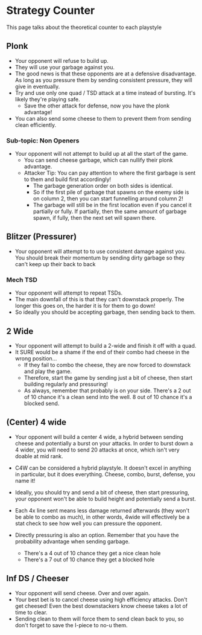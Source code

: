 # Strategy Counter
This page talks about the theoretical counter to each playstyle

## Plonk
- Your opponent will refuse to build up. 
- They will use your garbage against you. 
- The good news is that these opponents are at a defensive disadvantage. As long as you pressure them by sending consistent pressure, they will give in eventually.
- Try and use only one quad / TSD attack at a time instead of bursting. It's likely they're playing safe.
    - Save the other attack for defense, now you have the plonk advantage!
- You can also send some cheese to them to prevent them from sending clean efficiently.

### Sub-topic: Non Openers
- Your opponent will not attempt to build up at all the start of the game.
    - You can send cheese garbage, which can nullify their plonk advantage.
    - Attacker Tip: You can pay attention to where the first garbage is sent to them and build first accordingly! 
        - The garbage generation order on both sides is identical.
        - So if the first pile of garbage that spawns on the enemy side is on column 2, then you can start funnelling around column 2!
        - The garbage will still be in the first location even if you cancel it partially or fully. If partially, then the same amount of garbage spawn, if fully, then the next set will spawn there.


## Blitzer (Pressurer)
- Your opponent will attempt to to use consistent damage against you. You should break their momentum by sending dirty garbage so they can't keep up their back to back

### Mech TSD
- Your opponent will attempt to repeat TSDs.
- The main downfall of this is that they can't downstack properly. The longer this goes on, the harder it is for them to go down!
- So ideally you should be accepting garbage, then sending back to them.

## 2 Wide
- Your opponent will attempt to build a 2-wide and finish it off with a quad.
- It SURE would be a shame if the end of their combo had cheese in the wrong position...
    - If they fail to combo the cheese, they are now forced to downstack and play the game.
    - Therefore, start the game by sending just a bit of cheese, then start building regularly and pressuring!
    - As always, remember that probably is on your side. There's a 2 out of 10 chance it's a clean send into the well. 8 out of 10 chance it's a blocked send.

## (Center) 4 wide
- Your opponent will build a center 4 wide, a hybrid between sending cheese and potentially a burst on your attacks. In order to burst down a 4 wider, you will need to send 20 attacks at once, which isn't very doable at mid rank.
- C4W can be considered a hybrid playstyle. It doesn't excel in anything in particular, but it does everything. Cheese, combo, burst, defense, you name it!
- Ideally, you should try and send a bit of cheese, then start pressuring, your opponent won't be able to build height and potentially send a burst.
- Each 4x line sent means less damage returned afterwards (they won't be able to combo as much), in other words, 4wide will effectively be a stat check to see how well you can pressure the opponent.

- Directly pressuring is also an option. Remember that you have the probability advantage when sending garbage.
    - There's a 4 out of 10 chance they get a nice clean hole
    - There's a 7 out of 10 chance they get a blocked hole


## Inf DS / Cheeser
- Your opponent will send cheese. Over and over again.
- Your best bet is to cancel cheese using high efficiency attacks. Don't get cheesed! Even the best downstackers know cheese takes a lot of time to clear.
- Sending clean to them will force them to send clean back to you, so don't forget to save the I-piece to no-u them.